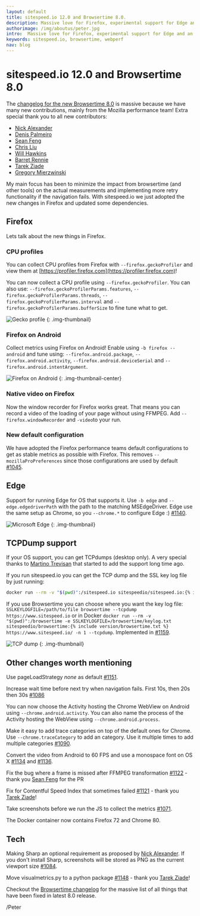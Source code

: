 ```yaml
---
layout: default
title: sitespeed.io 12.0 and Browsertime 8.0.  
description: Massive love for Firefox, experimental support for Edge and an incredible amount of fixes.
authorimage: /img/aboutus/peter.jpg
intro:  Massive love for Firefox, experimental support for Edge and an incredible amount of fixes.
keywords: sitespeed.io, browsertime, webperf
nav: blog
---
```


# sitespeed.io 12.0 and Browsertime 8.0 

The [changelog for the new Browsertime 8.0](https://github.com/sitespeedio/browsertime/blob/master/CHANGELOG.md) is massive because we have many new contributions, mainly from the Mozilla performance team! Extra special thank you to all new contributors:

* [Nick Alexander](https://github.com/ncalexan)
* [Denis Palmeiro](https://github.com/dpalmeiro)
* [Sean Feng](https://github.com/sefeng211)
* [Chris Liu](https://github.com/cliu55)
* [Will Hawkins](https://github.com/hawkinsw)
* [Barret Rennie](https://github.com/brennie)
* [Tarek Ziade](https://github.com/tarekziade)
* [Gregory Mierzwinski](https://github.com/gmierz)

My main focus has been to minimize the impact from browsertime (and other tools) on the actual measurements and implementing more retry functionality if the navigation fails. With sitespeed.io we just adopted the new changes in Firefox and updated some dependencies.

## Firefox
Lets talk about the new things in Firefox.

### CPU profiles
You can collect CPU profiles from Firefox with `--firefox.geckoProfiler` and view them at [https://profiler.firefox.com](https://profiler.firefox.com)!

 You can now collect a CPU profile using `--firefox.geckoProfiler`. You can also use: `--firefox.geckoProfilerParams.features`, `--firefox.geckoProfilerParams.threads`, `--firefox.geckoProfilerParams.interval` and `--firefox.geckoProfilerParams.bufferSize` to fine tune what to get.

 ![Gecko profile]({{site.baseurl}}/img/gecko-profiler.png)
{: .img-thumbnail}

### Firefox on Android
Collect metrics using Firefox on Android! Enable using `-b firefox --android` and tune using: `--firefox.android.package`, `--firefox.android.activity`, `--firefox.android.deviceSerial` and `--firefox.android.intentArgument`.

 ![Firefox on Android]({{site.baseurl}}/img/firefox-android.jpg)
{: .img-thumbnail-center}

### Native video on Firefox
Now the window recorder for Firefox works great. That means you can record a video of the loading of your page without using FFMPEG. Add `--firefox.windowRecorder` and `-video`to your run.

### New default configuration
We have adopted the Firefox performance teams default configurations to get as stable metrics as possible with Firefox. This removes `--mozillaProPreferences` since those configurations are used by default [#1045](https://github.com/sitespeedio/browsertime/pull/1045).

## Edge
Support for running Edge for OS that supports it. Use `-b edge` and `--edge.edgedriverPath` with the path to the matching MSEdgeDriver. Edge use the same setup as Chrome, so you `--chrome.*` to configure Edge :) [#1140](https://github.com/sitespeedio/browsertime/pull/1140).

![Microsoft Edge]({{site.baseurl}}/img/msedge.jpg)
{: .img-thumbnail}

## TCPDump support
If your OS support, you can get TCPdumps (desktop only). A very special thanks to [Martino Trevisan](https://github.com/marty90) that started to add the support long time ago.

If you run sitespeed.io you can get the TCP dump and the SSL key log file by just running:

~~~bash
docker run --rm -v "$(pwd)":/sitespeed.io sitespeedio/sitespeed.io:{% include version/sitespeed.io.txt %} https://www.sitespeed.io/ --tcpdump
~~~

If you use Browsertime you can choose where you want the key log file: `SSLKEYLOGFILE=/path/to/file browsertime --tcpdump https://www.sitespeed.io` or in Docker `docker run --rm -v "$(pwd)":/browsertime -e SSLKEYLOGFILE=/browsertime/keylog.txt sitespeedio/browsertime:{% include version/browsertime.txt %} https://www.sitespeed.io/ -n 1 --tcpdump`. Implemented in [#1159](https://github.com/sitespeedio/browsertime/pull/1159).


![TCP dump]({{site.baseurl}}/img/tcpdump.png)
{: .img-thumbnail}

## Other changes worth mentioning
Use pageLoadStrategy *none* as default [#1151](https://github.com/sitespeedio/browsertime/pull/1151).

Increase wait time before next try when navigation fails. First 10s, then 20s then 30s [#1086](https://github.com/sitespeedio/browsertime/pull/1086)

You can now choose the Activity hosting the Chrome WebView on Android using `--chrome.android.activity`. You 
can also name the process of the Activity hosting the WebView using `--chrome.android.process`.  

Make it easy to add trace categories on top of the default ones for Chrome. Use `--chrome.traceCategory` to add an category. Use it multiple times to add multiple categories [#1090](https://github.com/sitespeedio/browsertime/pull/1090).

Convert the video from Android to 60 FPS and use a monospace font on OS X [#1134](https://github.com/sitespeedio/browsertime/pull/1134) and [#1136](https://github.com/sitespeedio/browsertime/pull/1136).

Fix the bug where a frame is missed after FFMPEG transformation [#1122](https://github.com/sitespeedio/browsertime/pull/1122) - thank you [Sean Feng](https://github.com/sefeng211) for the PR

Fix for Contentful Speed Index that sometimes failed [#1121](https://github.com/sitespeedio/browsertime/pull/1121) - thank you [Tarek Ziade](https://github.com/tarekziade)!

Take screenshots before we run the JS to collect the metrics [#1071](https://github.com/sitespeedio/browsertime/pull/1071).

The Docker container now contains Firefox 72 and Chrome 80.

## Tech 
Making Sharp an optional requirement as proposed by [Nick Alexander](https://github.com/ncalexan). If you don't install Sharp, screenshots will be stored as PNG as the current viewport size [#1084](https://github.com/sitespeedio/browsertime/pull/1084). 

Move visualmetrics.py to a python package [#1148](https://github.com/sitespeedio/browsertime/pull/1148) - thank you [Tarek Ziade](https://github.com/tarekziade)!

Checkout the [Browsertime changelog](https://github.com/sitespeedio/browsertime/blob/master/CHANGELOG.md) for the massive list of all things that have been fixed in latest 8.0 release.

/Peter